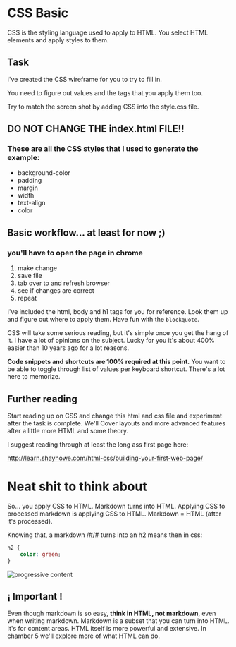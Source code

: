 # CSS Basic

CSS is the styling language used to apply to HTML. You select HTML elements and apply styles to them.

## Task

I've created the CSS wireframe for you to try to fill in.

You need to figure out values and the tags that you apply them too.

Try to match the screen shot by adding CSS into the style.css file.

## DO NOT CHANGE THE index.html FILE!!

### These are all the CSS styles that I used to generate the example:

-   background-color
-   padding
-   margin
-   width
-   text-align
-   color

## Basic workflow... at least for now ;)

### you'll have to open the page in chrome

1.  make change
2.  save file
3.  tab over to and refresh browser
4.  see if changes are correct
5.  repeat

I've included the html, body and h1 tags for you for reference. Look them up and figure out where to apply them. Have fun with the `blockquote`.

CSS will take some serious reading, but it's    simple once you get the hang of it. I have a lot of opinions on the subject. Lucky for you it's about 400% easier than 10 years ago for a lot reasons.

**Code snippets and shortcuts are 100% required at this point.** You want to be able to toggle through list of values per keyboard shortcut. There's a lot here to memorize.

## Further reading

Start reading up on CSS and change this html and css file and experiment after the task is complete. We'll Cover layouts and more advanced features after a little more HTML and some theory.

I suggest reading through at least the long ass first page here:

<http://learn.shayhowe.com/html-css/building-your-first-web-page/>

# Neat shit to think about

So... you apply CSS to HTML. Markdown turns into HTML. Applying CSS to processed markdown is applying CSS to HTML. Markdown = HTML (after it's processed).

Knowing that, a markdown /#/# turns into an h2 means then in css:

```css
h2 {
	color: green;
}
```

![progressive content](https://i.imgur.com/DW8JOmx.gif)

## ¡ Important !

Even though markdown is so easy, **think in HTML, not markdown**, even when writing markdown. Markdown is a subset that you can turn into HTML. It's for content areas. HTML itself is more powerful and extensive. In chamber 5 we'll explore more of what HTML can do.
